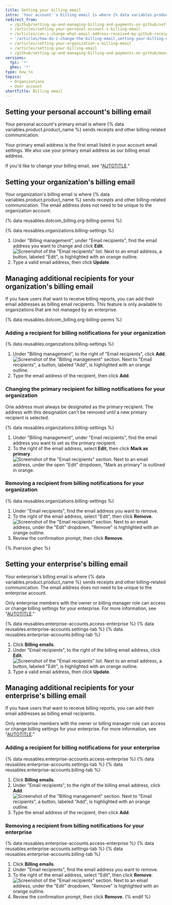```yaml
---
title: Setting your billing email
intro: 'Your account''s billing email is where {% data variables.product.product_name %} sends receipts and other billing-related communication.'
redirect_from:
  - /github/setting-up-and-managing-billing-and-payments-on-github/setting-your-billing-email
  - /articles/setting-your-personal-account-s-billing-email
  - /articles/can-i-change-what-email-address-received-my-github-receipt
  - '/articles/how-do-i-change-the-billing-email,setting-your-billing-email'
  - /articles/setting-your-organization-s-billing-email
  - /articles/setting-your-billing-email
  - /github/setting-up-and-managing-billing-and-payments-on-github/managing-your-github-billing-settings/setting-your-billing-email
versions:
  fpt: '*'
  ghec: '*'
type: how_to
topics:
  - Organizations
  - User account
shortTitle: Billing email
---
```

## Setting your personal account's billing email

Your personal account's primary email is where {% data variables.product.product_name %} sends receipts and other billing-related communication.

Your primary email address is the first email listed in your account email settings.
We also use your primary email address as our billing email address.

If you'd like to change your billing email, see "[AUTOTITLE](/account-and-profile/setting-up-and-managing-your-personal-account-on-github/managing-email-preferences/changing-your-primary-email-address)."

## Setting your organization's billing email

Your organization's billing email is where {% data variables.product.product_name %} sends receipts and other billing-related communication. The email address does not need to be unique to the organization account.

{% data reusables.dotcom_billing.org-billing-perms %}

{% data reusables.organizations.billing-settings %}
1. Under "Billing management", under "Email recipients", find the email address you want to change and click **Edit**.
   ![Screenshot of the "Email recipients" list. Next to an email address, a button, labeled "Edit", is highlighted with an orange outline.](/assets/images/help/billing/billing-change-email.png)
2. Type a valid email address, then click **Update**.

## Managing additional recipients for your organization's billing email

If you have users that want to receive billing reports, you can add their email addresses as billing email recipients. This feature is only available to organizations that are not managed by an enterprise.

{% data reusables.dotcom_billing.org-billing-perms %}

### Adding a recipient for billing notifications for your organization

{% data reusables.organizations.billing-settings %}
1. Under "Billing management", to the right of "Email recipients", click **Add**.
   ![Screenshot of the "Billing management" section. Next to "Email recipients", a button, labeled "Add", is highlighted with an orange outline.](/assets/images/help/billing/billing-add-email-recipient.png)
1. Type the email address of the recipient, then click **Add**.

### Changing the primary recipient for billing notifications for your organization

One address must always be designated as the primary recipient. The address with this designation can't be removed until a new primary recipient is selected.

{% data reusables.organizations.billing-settings %}
1. Under "Billing management", under "Email recipients", find the email address you want to set as the primary recipient.
1. To the right of the email address, select **Edit**, then click **Mark as primary**.
   ![Screenshot of the "Email recipients" section. Next to an email address, under the open "Edit" dropdown, "Mark as primary" is outlined in orange.](/assets/images/help/billing/billing-change-primary-email-recipient.png)

### Removing a recipient from billing notifications for your organization

{% data reusables.organizations.billing-settings %}
1. Under "Email recipients", find the email address you want to remove.
1. To the right of the email address, select "Edit", then click **Remove**.
   ![Screenshot of the "Email recipients" section. Next to an email address, under the "Edit" dropdown, "Remove" is highlighted with an orange outline.](/assets/images/help/billing/billing-remove-email-recipient.png)
1. Review the confirmation prompt, then click **Remove**.

{% ifversion ghec %}
## Setting your enterprise's billing email

Your enterprise's billing email is where {% data variables.product.product_name %} sends receipts and other billing-related communication. The email address does not need to be unique to the enterprise account.

Only enterprise members with the owner or billing manager role can access or change billing settings for your enterprise. For more information, see "[AUTOTITLE](/admin/user-management/managing-users-in-your-enterprise/roles-in-an-enterprise)."

{% data reusables.enterprise-accounts.access-enterprise %}
{% data reusables.enterprise-accounts.settings-tab %}
{% data reusables.enterprise-accounts.billing-tab %}
1. Click **Billing emails**. 
1. Under "Email recipients", to the right of the billing email address, click **Edit**.
   ![Screenshot of the "Email recipients" list. Next to an email address, a button, labeled "Edit", is highlighted with an orange outline.](/assets/images/help/billing/billing-change-email.png)
1. Type a valid email address, then click **Update**.

## Managing additional recipients for your enterprise's billing email

If you have users that want to receive billing reports, you can add their email addresses as billing email recipients.

Only enterprise members with the owner or billing manager role can access or change billing settings for your enterprise. For more information, see "[AUTOTITLE](/admin/user-management/managing-users-in-your-enterprise/roles-in-an-enterprise)."

### Adding a recipient for billing notifications for your enterprise

{% data reusables.enterprise-accounts.access-enterprise %}
{% data reusables.enterprise-accounts.settings-tab %}
{% data reusables.enterprise-accounts.billing-tab %}
1. Click **Billing emails**.
2. Under "Email recipients", to the right of the billing email address, click **Add**.
   ![Screenshot of the "Billing management" section. Next to "Email recipients", a button, labeled "Add", is highlighted with an orange outline.](/assets/images/help/billing/billing-add-email-recipient.png)
3. Type the email address of the recipient, then click **Add**.

### Removing a recipient from billing notifications for your enterprise

{% data reusables.enterprise-accounts.access-enterprise %}
{% data reusables.enterprise-accounts.settings-tab %}
{% data reusables.enterprise-accounts.billing-tab %}
1. Click **Billing emails**. 
1. Under "Email recipients", find the email address you want to remove.
1. To the right of the email address, select "Edit", then click **Remove**.
   ![Screenshot of the "Email recipients" section. Next to an email address, under the "Edit" dropdown, "Remove" is highlighted with an orange outline.](/assets/images/help/billing/billing-remove-email-recipient.png)
1. Review the confirmation prompt, then click **Remove**.
{% endif %}
